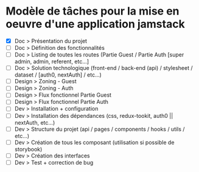 # Modèle de tâches pour la mise en oeuvre d'une application jamstack
- [x] Doc > Présentation du projet
- [ ] Doc > Définition des fonctionnalités
- [ ] Doc > Listing de toutes les routes (Partie Guest / Partie Auth [super admin, admin, referent, etc...]
- [ ] Doc > Solution technologique (front-end / back-end (api) / stylesheet / dataset / [auth0, nextAuth] / etc...)
- [ ] Design > Zoning - Guest
- [ ] Design > Zoning - Auth
- [ ] Design > Flux fonctionnel Partie Guest
- [ ] Design > Flux fonctionnel Partie Auth
- [ ] Dev > Installation + configuration
- [ ] Dev > Installation des dépendances (css, redux-tookit, auth0 || nextAuth, etc...) 
- [ ] Dev > Structure du projet (api / pages / components / hooks / utils / etc...)
- [ ] Dev > Création de tous les composant (utilisation si possible de storybook)
- [ ] Dev > Création des interfaces
- [ ] Dev > Test + correction de bug
